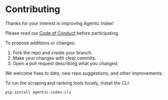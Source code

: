 # Contributing

Thanks for your interest in improving Agentic Index!

Please read our [Code of Conduct](./CODE_OF_CONDUCT.md) before participating.

To propose additions or changes:

1. Fork the repo and create your branch.
1. Make your changes with clear commits.
1. Open a pull request describing what you changed.

We welcome fixes to data, new repo suggestions, and other improvements.

To run the scraping and ranking tools locally, install the CLI:

```bash
pip install agentic-index-cli
```
